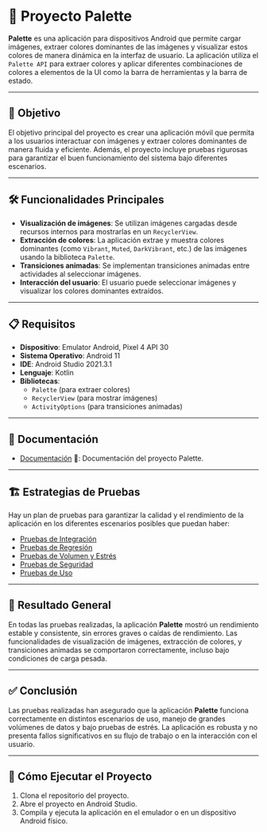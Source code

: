 # 📱 Proyecto Palette

**Palette** es una aplicación para dispositivos Android que permite cargar imágenes, extraer colores dominantes de las imágenes y visualizar estos colores de manera dinámica en la interfaz de usuario. La aplicación utiliza el `Palette API` para extraer colores y aplicar diferentes combinaciones de colores a elementos de la UI como la barra de herramientas y la barra de estado.

---

## 🚀 Objetivo

El objetivo principal del proyecto es crear una aplicación móvil que permita a los usuarios interactuar con imágenes y extraer colores dominantes de manera fluida y eficiente. Además, el proyecto incluye pruebas rigurosas para garantizar el buen funcionamiento del sistema bajo diferentes escenarios.

---

## 🛠️ Funcionalidades Principales

- **Visualización de imágenes**: Se utilizan imágenes cargadas desde recursos internos para mostrarlas en un `RecyclerView`.
- **Extracción de colores**: La aplicación extrae y muestra colores dominantes (como `Vibrant`, `Muted`, `DarkVibrant`, etc.) de las imágenes usando la biblioteca `Palette`.
- **Transiciones animadas**: Se implementan transiciones animadas entre actividades al seleccionar imágenes.
- **Interacción del usuario**: El usuario puede seleccionar imágenes y visualizar los colores dominantes extraídos.

---

## 📋 Requisitos

- **Dispositivo**: Emulator Android, Pixel 4 API 30
- **Sistema Operativo**: Android 11
- **IDE**: Android Studio 2021.3.1
- **Lenguaje**: Kotlin
- **Bibliotecas**:
    - `Palette` (para extraer colores)
    - `RecyclerView` (para mostrar imágenes)
    - `ActivityOptions` (para transiciones animadas)

---

## 📂 Documentación

- [Documentación](./DOCUMENTACION.md) 📖: Documentación del proyecto Palette.

---

## 🏗️ Estrategias de Pruebas

Hay un plan de pruebas para garantizar la calidad y el rendimiento de la aplicación en los diferentes escenarios posibles que puedan haber:

- [Pruebas de Integración](./PRUEBAS_DE_INTEGRACION.md) 
- [Pruebas de Regresión](./PRUEBAS_DE_REGRESION.md) 
- [Pruebas de Volumen y Estrés](./PRUEBAS_DE_VOLUMEN_Y_ESTRES.md) 
- [Pruebas de Seguridad](./PRUEBAS_DE_SEGURIDAD.md) 
- [Pruebas de Uso](./PRUEBAS_DE_USO.md) 

---

## 🧩 Resultado General

En todas las pruebas realizadas, la aplicación **Palette** mostró un rendimiento estable y consistente, sin errores graves o caídas de rendimiento. Las funcionalidades de visualización de imágenes, extracción de colores, y transiciones animadas se comportaron correctamente, incluso bajo condiciones de carga pesada.

---

## ✅ Conclusión

Las pruebas realizadas han asegurado que la aplicación **Palette** funciona correctamente en distintos escenarios de uso, manejo de grandes volúmenes de datos y bajo pruebas de estrés. La aplicación es robusta y no presenta fallos significativos en su flujo de trabajo o en la interacción con el usuario.

---

## 📱 Cómo Ejecutar el Proyecto

1. Clona el repositorio del proyecto.
2. Abre el proyecto en Android Studio.
3. Compila y ejecuta la aplicación en el emulador o en un dispositivo Android físico.
